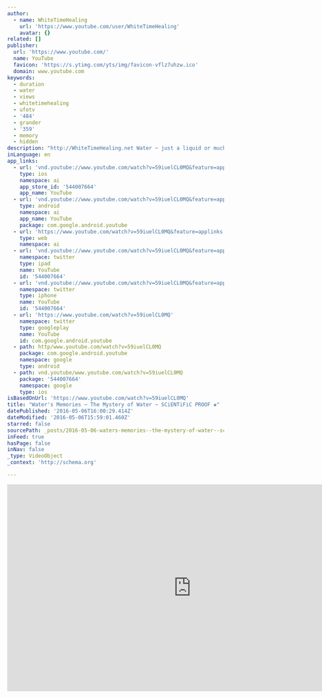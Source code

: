 ```yaml
---
author:
  - name: WhiteTimeHealing
    url: 'https://www.youtube.com/user/WhiteTimeHealing'
    avatar: {}
related: []
publisher:
  url: 'https://www.youtube.com/'
  name: YouTube
  favicon: 'https://s.ytimg.com/yts/img/favicon-vflz7uhzw.ico'
  domain: www.youtube.com
keywords:
  - duration
  - water
  - views
  - whitetimehealing
  - ufotv
  - '484'
  - grander
  - '359'
  - memory
  - hidden
description: "http://WhiteTimeHealing.net Water ~ just a liquid or much more? Many researchers are convinced that water is capable of 'Memory' by storing information and retrieving it. The possible applications are innumerable: limitless retention and storage capacity and the key to discovering the origins of life on our planet. Research into water is just beginning."
inLanguage: en
app_links:
  - url: 'vnd.youtube://www.youtube.com/watch?v=59iuelCL0MQ&feature=applinks'
    type: ios
    namespace: ai
    app_store_id: '544007664'
    app_name: YouTube
  - url: 'vnd.youtube://www.youtube.com/watch?v=59iuelCL0MQ&feature=applinks'
    type: android
    namespace: ai
    app_name: YouTube
    package: com.google.android.youtube
  - url: 'https://www.youtube.com/watch?v=59iuelCL0MQ&feature=applinks'
    type: web
    namespace: ai
  - url: 'vnd.youtube://www.youtube.com/watch?v=59iuelCL0MQ&feature=applinks'
    namespace: twitter
    type: ipad
    name: YouTube
    id: '544007664'
  - url: 'vnd.youtube://www.youtube.com/watch?v=59iuelCL0MQ&feature=applinks'
    namespace: twitter
    type: iphone
    name: YouTube
    id: '544007664'
  - url: 'https://www.youtube.com/watch?v=59iuelCL0MQ'
    namespace: twitter
    type: googleplay
    name: YouTube
    id: com.google.android.youtube
  - path: http/www.youtube.com/watch?v=59iuelCL0MQ
    package: com.google.android.youtube
    namespace: google
    type: android
  - path: vnd.youtube/www.youtube.com/watch?v=59iuelCL0MQ
    package: '544007664'
    namespace: google
    type: ios
isBasedOnUrl: 'https://www.youtube.com/watch?v=59iuelCL0MQ'
title: "Water's Memories ~ The Mystery of Water ~ SCiENTiFiC PROOF ❀"
datePublished: '2016-05-06T16:00:29.414Z'
dateModified: '2016-05-06T15:59:01.460Z'
starred: false
sourcePath: _posts/2016-05-06-waters-memories--the-mystery-of-water--scientific-proof-florette.md
inFeed: true
hasPage: false
inNav: false
_type: VideoObject
_context: 'http://schema.org'

---
```

<iframe src="https://cdn.embedly.com/widgets/media.html?src=https%3A%2F%2Fwww.youtube.com%2Fembed%2F59iuelCL0MQ%3Ffeature%3Doembed&amp;url=https%3A%2F%2Fwww.youtube.com%2Fwatch%3Fv%3D59iuelCL0MQ&amp;image=https%3A%2F%2Fi.ytimg.com%2Fvi%2F59iuelCL0MQ%2Fhqdefault.jpg&amp;key=b7d04c9b404c499eba89ee7072e1c4f7&amp;type=text%2Fhtml&amp;schema=youtube" width="854" height="480" scrolling="no" frameborder="0" allowfullscreen="" style=""></iframe>